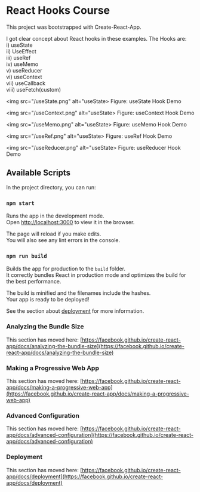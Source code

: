 # React Hooks Course
This project was bootstrapped with Create-React-App.

I got clear concept about React hooks in these examples.
The Hooks are:<br>
i) useState<br>
ii) UseEffect<br>
iii) useRef<br>
iv) useMemo<br>
v) useReducer<br>
vi) useContext<br>
vii) useCallback<br>
viii) useFetch(custom)<br>

<img src="/useState.png" alt="useState> Figure: useState Hook Demo

<img src="/useContext.png" alt="useState> Figure: useContext Hook Demo

<img src="/useMemo.png" alt="useState> Figure: useMemo Hook Demo

<img src="/useRef.png" alt="useState> Figure: useRef Hook Demo

<img src="/useReducer.png" alt="useState> Figure: useReducer Hook Demo

## Available Scripts

In the project directory, you can run:

### `npm start`

Runs the app in the development mode.\
Open [http://localhost:3000](http://localhost:3000) to view it in the browser.

The page will reload if you make edits.\
You will also see any lint errors in the console.

### `npm run build`

Builds the app for production to the `build` folder.\
It correctly bundles React in production mode and optimizes the build for the best performance.

The build is minified and the filenames include the hashes.\
Your app is ready to be deployed!

See the section about [deployment](https://facebook.github.io/create-react-app/docs/deployment) for more information.

### Analyzing the Bundle Size

This section has moved here: [https://facebook.github.io/create-react-app/docs/analyzing-the-bundle-size](https://facebook.github.io/create-react-app/docs/analyzing-the-bundle-size)

### Making a Progressive Web App

This section has moved here: [https://facebook.github.io/create-react-app/docs/making-a-progressive-web-app](https://facebook.github.io/create-react-app/docs/making-a-progressive-web-app)

### Advanced Configuration

This section has moved here: [https://facebook.github.io/create-react-app/docs/advanced-configuration](https://facebook.github.io/create-react-app/docs/advanced-configuration)

### Deployment

This section has moved here: [https://facebook.github.io/create-react-app/docs/deployment](https://facebook.github.io/create-react-app/docs/deployment)
